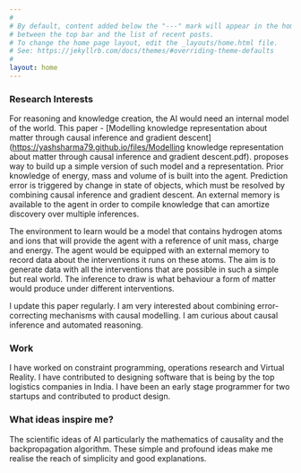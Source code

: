 ```yaml
---
#
# By default, content added below the "---" mark will appear in the home page.
# between the top bar and the list of recent posts.
# To change the home page layout, edit the _layouts/home.html file.
# See: https://jekyllrb.com/docs/themes/#overriding-theme-defaults
#
layout: home
---
```

### Research Interests
For reasoning and knowledge creation, the AI would need an internal model of the world. This paper - [Modelling knowledge representation about matter through causal inference and gradient descent](https://yashsharma79.github.io/files/Modelling knowledge representation about matter through causal inference and gradient descent.pdf). proposes way to build up a simple version of such model and a representation. Prior knowledge of energy, mass and volume of is built into the agent. Prediction error is triggered by change in state of objects, which must be resolved by combining causal inference and gradient descent. An external memory is available to the agent in order to compile knowledge that can amortize discovery over multiple inferences.

The environment to learn would be a model that contains hydrogen atoms and ions that will provide the agent with a reference of unit mass, charge and energy. The agent would be equipped with an external memory to record data about the interventions it runs on these atoms. The aim is to generate data with all the interventions that are possible in such a simple but real world. The inference to draw is what behaviour a form of matter would produce under different interventions.

I update this paper regularly. I am very interested about combining error-correcting mechanisms with causal modelling. I am curious about causal inference and automated reasoning.

### Work
I have worked on constraint programming, operations research and Virtual Reality. I have contributed to designing software that is being by the top logistics companies in India. I have been an early stage programmer for two startups and contributed to product design.

### What ideas inspire me?
The scientific ideas of AI particularly the mathematics of causality and the backpropagation algorithm. These simple and profound ideas make me realise the reach of simplicity and good explanations.